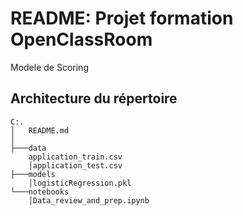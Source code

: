 # README: Projet formation OpenClassRoom

Modele de Scoring

## Architecture du répertoire
	C:.
	│   README.md
	│
	├───data
	    application_train.csv
		│application_test.csv
	├───models
	    │logisticRegression.pkl
	└───notebooks
	    │Data_review_and_prep.ipynb


